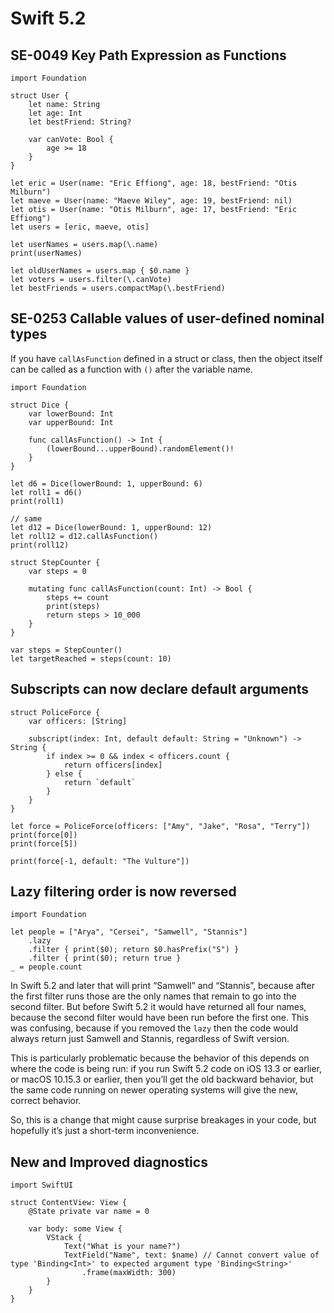 # Swift 5.2

## SE-0049 Key Path Expression as Functions

```
import Foundation

struct User {
    let name: String
    let age: Int
    let bestFriend: String?

    var canVote: Bool {
        age >= 18
    }
}

let eric = User(name: "Eric Effiong", age: 18, bestFriend: "Otis Milburn")
let maeve = User(name: "Maeve Wiley", age: 19, bestFriend: nil)
let otis = User(name: "Otis Milburn", age: 17, bestFriend: "Eric Effiong")
let users = [eric, maeve, otis]

let userNames = users.map(\.name)
print(userNames)

let oldUserNames = users.map { $0.name }
let voters = users.filter(\.canVote)
let bestFriends = users.compactMap(\.bestFriend)
```

## SE-0253 Callable values of user-defined nominal types

If you have `callAsFunction` defined in a struct or class, then the object itself can be called as a function with `()` after the variable name.

```
import Foundation

struct Dice {
    var lowerBound: Int
    var upperBound: Int

    func callAsFunction() -> Int {
        (lowerBound...upperBound).randomElement()!
    }
}

let d6 = Dice(lowerBound: 1, upperBound: 6)
let roll1 = d6()
print(roll1)

// same
let d12 = Dice(lowerBound: 1, upperBound: 12)
let roll12 = d12.callAsFunction()
print(roll12)

struct StepCounter {
    var steps = 0

    mutating func callAsFunction(count: Int) -> Bool {
        steps += count
        print(steps)
        return steps > 10_000
    }
}

var steps = StepCounter()
let targetReached = steps(count: 10)
```

## Subscripts can now declare default arguments

```
struct PoliceForce {
    var officers: [String]

    subscript(index: Int, default default: String = "Unknown") -> String {
        if index >= 0 && index < officers.count {
            return officers[index]
        } else {
            return `default`
        }
    }
}

let force = PoliceForce(officers: ["Amy", "Jake", "Rosa", "Terry"])
print(force[0])
print(force[5])

print(force[-1, default: "The Vulture"])
```

## Lazy filtering order is now reversed

```
import Foundation

let people = ["Arya", "Cersei", "Samwell", "Stannis"]
    .lazy
    .filter { print($0); return $0.hasPrefix("S") }
    .filter { print($0); return true }
_ = people.count
```

In Swift 5.2 and later that will print “Samwell” and “Stannis”, because after the first filter runs those are the only names that remain to go into the second filter. But before Swift 5.2 it would have returned all four names, because the second filter would have been run before the first one. This was confusing, because if you removed the `lazy` then the code would always return just Samwell and Stannis, regardless of Swift version.

This is particularly problematic because the behavior of this depends on where the code is being run: if you run Swift 5.2 code on iOS 13.3 or earlier, or macOS 10.15.3 or earlier, then you’ll get the old backward behavior, but the same code running on newer operating systems will give the new, correct behavior.

So, this is a change that might cause surprise breakages in your code, but hopefully it’s just a short-term inconvenience.

## New and Improved diagnostics

```
import SwiftUI

struct ContentView: View {
    @State private var name = 0

    var body: some View {
        VStack {
            Text("What is your name?")
            TextField("Name", text: $name) // Cannot convert value of type 'Binding<Int>' to expected argument type 'Binding<String>'
                .frame(maxWidth: 300)
        }
    }
}
```
